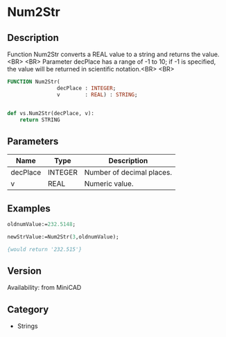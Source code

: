 # Num2Str

## Description
Function Num2Str converts a REAL value to a string and returns the value.&lt;BR&gt;
&lt;BR&gt;
Parameter decPlace has a range of -1 to 10; if -1 is specified, the value will be returned in scientific notation.&lt;BR&gt;
&lt;BR&gt;


```pascal
FUNCTION Num2Str(
				decPlace : INTEGER;
				v        : REAL) : STRING;
```

```python

def vs.Num2Str(decPlace, v):
    return STRING
```

## Parameters
|Name|Type|Description|
|---|---|---|
|decPlace|INTEGER|Number of decimal places.|
|v|REAL|Numeric value.|

## Examples
```pascal
oldnumValue:=232.5148;

newStrValue:=Num2Str(3,oldnumValue);

{would return '232.515'}
```

## Version
Availability: from MiniCAD
## Category
* Strings

